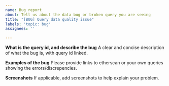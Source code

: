 ```yaml
---
name: Bug report
about: Tell us about the data bug or broken query you are seeing
title: "[BUG] Query data quality issue"
labels: 'topic: bug'
assignees: ''

---
```


**What is the query id, and describe the bug**
A clear and concise description of what the bug is, with query id linked.

**Examples of the bug**
Please provide links to etherscan or your own queries showing the errors/discrepencies.

**Screenshots**
If applicable, add screenshots to help explain your problem.

